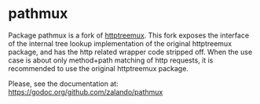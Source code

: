 # pathmux

Package pathmux is a fork of
[httptreemux](https://github.com/dimfeld/httptreemux). This fork exposes
the interface of the internal tree lookup implementation of the original
httptreemux package, and has the http related wrapper code stripped off.
When the use case is about only method+path matching of http requests,
it is recommended to use the original httptreemux package.

Please, see the documentation at:
https://godoc.org/github.com/zalando/pathmux
